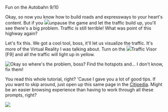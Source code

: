 Fun on the Autobahn 9/10

Okay, so now you know how to build roads and expressways to your heart's content. But if you ![](IconSpeedFF2)unpause the game and let the traffic build up, you'll see there's a big problem. Traffic is still terrible! What was point of this highway again?

Let's fix this. We got a cool tool, boss, it'll let us visualize the traffic. It's more of the Virtual Reality I was talking about. Turn on the ![](IconCar)Traffic Visor [F9] and all the traffic will light up in yellow.

![Okay so where's the problem, boss? Find the hotspots and... I don't know, fix them!](docs/images/tutorial/expressways/expressways-8-a.png)

You read this whole tutorial, right? 'Cause I gave you a lot of good tips. If you want to skip around, just open up this same page in the [Citipedia](tutorial/tutorial-list). Might be an easier browsing experience than having to work through all these prompts, right?

![](docs/images/tutorial/expressways/expressways-8-b.png)

